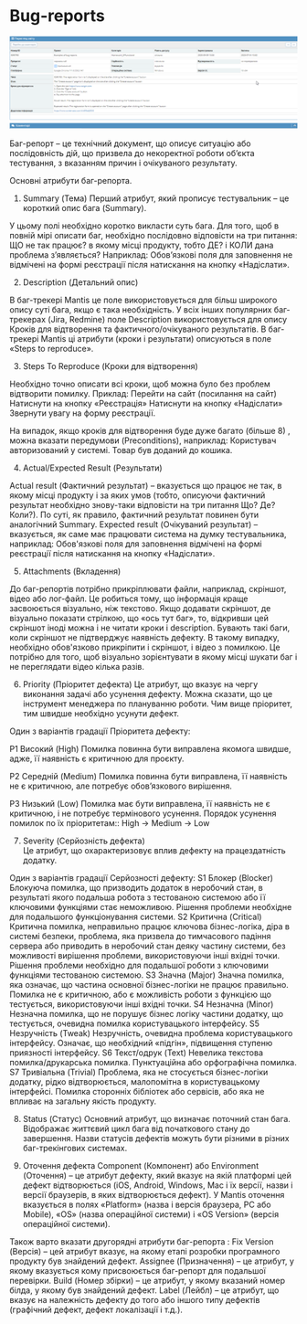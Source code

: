 # Bug-reports

![img](https://github.com/DariaStavytska/Bug-reports/blob/main/%D0%BF%D1%80%D0%B8%D0%BA%D0%BB%D0%B0%D0%B4.png)

Баг-репорт – це технічний документ, що описує ситуацію або послідовність дій, що призвела до некоректної роботи об’єкта тестування, з вказанням причин і очікуваного результату. 

Основні атрибути баг-репорта.

1) Summary (Тема)
Перший атрибут, який прописує тестувальник – це короткий опис бага (Summary).

У цьому полі необхідно коротко викласти суть бага. Для того, щоб в повній мірі описати баг, необхідно послідовно відповісти на три питання: ЩО не так працює? в якому місці продукту, тобто ДЕ? і КОЛИ дана проблема з’являється?
Наприклад:
Обов’язкові поля для заповнення не відмічені на формі реєстрації після натискання на кнопку «Надіслати».

2) Description (Детальний опис)

В баг-трекері Mantis це поле використовується для більш широкого опису суті бага, якщо є така необхідність. У всіх інших популярних баг-трекерах (Jira, Redmine) поле Description використовується для опису Кроків для відтворення та фактичного/очікуваного результатів.
В баг-трекері Mantis ці атрибути (кроки і результати) описуються в поле «Steps to reproduce».

3) Steps To Reproduce (Кроки для відтворення)

Необхідно точно описати всі кроки, щоб можна було без проблем відтворити помилку.
Приклад:
Перейти на сайт (посилання на сайт)
Натиснути на кнопку «Реєстрація»
Натиснути на кнопку «Надіслати»
Звернути увагу на форму реєстрації.

На випадок, якщо кроків для відтворення буде дуже багато (більше 8) , можна вказати передумови (Preconditions), наприклад:
Користувач авторизований у системі.
Товар був доданий до кошика.

4) Actual/Expected Result (Результати)

Actual result (Фактичний результат) – вказується що працює не так, в якому місці продукту і за яких умов (тобто, описуючи фактичний результат необхідно знову-таки відповісти на три питання Що? Де? Коли?). По суті, як правило, фактичний результат повинен бути аналогічний Summary.
Expected result (Очікуваний результат) – вказується, як саме має працювати система на думку тестувальника, наприклад: 
Обов'язкові поля для заповнення відмічені на формі реєстрації після натискання на кнопку «Надіслати».

5) Attachments (Вкладення)

До баг-репортів потрібно прикріплювати файли, наприклад, скріншот, відео або лог-файл. Це робиться тому, що інформація краще засвоюється візуально, ніж текстово. Якщо додавати скріншот, де візуально показати стрілкою, що «ось тут баг», то, відкривши цей скріншот іноді можна і не читати кроки і description.
Бувають такі баги, коли скріншот не підтверджує наявність дефекту. В такому випадку, необхідно обов'язково прикріпити і скріншот, і відео з помилкою. Це потрібно для того, щоб візуально зорієнтувати в якому місці шукати баг і не переглядати відео кілька разів.

6) Priority (Пріоритет дефекта)
Це атрибут, що вказує на чергу виконання задачі або усунення дефекту. Можна сказати, що це інструмент менеджера по плануванню роботи. Чим вище пріоритет, тим швидше необхідно усунути дефект. 

Один з варіантів градації Пріоритета дефекту:

P1 Високий (High)
Помилка повинна бути виправлена якомога швидше, адже, її наявність є критичною для проєкту.

P2 Середній (Medium)
Помилка повинна бути виправлена, її наявність не є критичною, але потребує обов’язкового вирішення.

P3 Низький (Low)
Помилка має бути виправлена, її наявність не є критичною, і не потребує термінового усунення. 
Порядок усунення помилок по їх пріоритетам:: High -> Medium -> Low

7) Severity (Серйозність дефекта)  
Це атрибут, що охарактеризовує вплив дефекту на працездатність додатку.

Один з варіантів градації Серйозності дефекту:
S1 Блокер (Blocker)
Блокуюча помилка, що призводить додаток в неробочий стан, в результаті якого подальша робота з тестованою системою або її ключовими функціями стає неможливою. Рішення проблеми необхідне для подальшого функціонування системи.
S2 Критична (Critical)
Критична помилка, неправильно працює ключова бізнес-логіка, діра в системі безпеки, проблема, яка призвела до тимчасового падіння сервера або приводить в неробочий стан деяку частину системи, без можливості вирішення проблеми, використовуючи інші вхідні точки. Рішення проблеми необхідно для подальшої роботи з ключовими функціями тестованою системою.
S3 Значна (Major)
Значна помилка, яка означає, що частина основної бізнес-логіки не працює правильно. Помилка не є критичною, або є можливість роботи з функцією що тестується, використовуючи інші вхідні точки. 
S4 Незначна (Minor)
Незначна помилка, що не порушує бізнес логіку частини додатку, що тестується, очевидна помилка користувацького інтерфейсу.
S5 Незручність (Tweak)
Незручність, очевидна проблема користувацького інтерфейсу. Означає, що необхідний «підгін», підвищення ступеню приязності інтерфейсу.
S6 Текст/одрук (Text)
Невелика текстова помилка/друкарська помилка. Пунктуаційна або орфографічна помилка.
S7 Тривіальна (Trivial)
Проблема, яка не стосується бізнес-логіки додатку, рідко відтворюється, малопомітна в користувацькому інтерфейсі. Помилка сторонніх бібліотек або сервісів, або яка не впливає на загальну якість продукту.

8) Status (Статус)
Основний атрибут, що визначає поточний стан бага. Відображає життєвий цикл бага від початкового стану до завершення. 
Назви статусів дефектів можуть бути різними в різних баг-трекінгових системах.

9) Оточення дефекта
Component (Компонент) або Environment (Оточення) – це атрибут дефекту, який вказує на якій платформі цей дефект відтворюється (iOS, Android, Windows, Mac і їх версії, назви і версії браузерів, в яких відтворюється дефект). У Mantis оточення вказується в полях «Platform» (назва і версія браузера, PC або Mobile), «OS» (назва операційної системи) і «OS Version» (версія операційної системи).

Також варто вказати другорядні атрибути баг-репорта :
Fix Version (Версія) – цей атрибут вказує, на якому етапі розробки програмного продукту був знайдений дефект. 
Assignee (Призначення) – це атрибут, у якому вказується кому присвоюється баг-репорт для подальшої перевірки.
Build (Номер збірки) – це атрибут, у якому вказаний номер білда, у якому був знайдений дефект. 
Label (Лейбл) – це атрибут, що вказує на належність дефекту до того або іншого типу дефектів (графічний дефект, дефект локалізації і т.д.).
